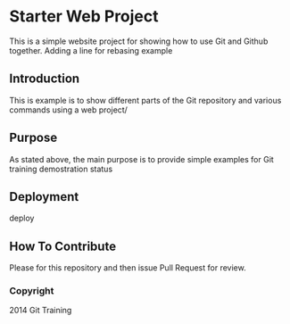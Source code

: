 # Starter Web Project


This is a simple website project for showing how to use Git and Github  together.
Adding a line for rebasing example

## Introduction

This is example is to show different parts of the Git repository and various commands using a web project/

## Purpose

As stated above, the main purpose is to provide simple examples for Git training demostration status

## Deployment

deploy

## How To Contribute

Please for this repository and then issue Pull Request for review.

### Copyright

2014 Git Training

